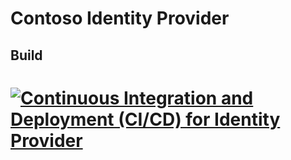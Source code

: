 # Contoso Identity Provider
## Build
# [![Continuous Integration and Deployment (CI/CD) for Identity Provider](https://github.com/Evilazaro/IdentityProvider/actions/workflows/azure-dev.yml/badge.svg)](https://github.com/Evilazaro/IdentityProvider/actions/workflows/azure-dev.yml)
